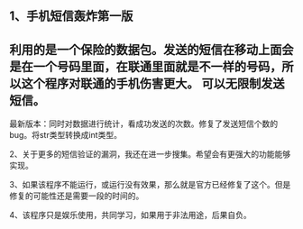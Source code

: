 1、手机短信轰炸第一版
--------------------------------
利用的是一个保险的数据包。发送的短信在移动上面会是在一个号码里面，在联通里面就是不一样的号码，所以这个程序对联通的手机伤害更大。
可以无限制发送短信。
---------------------
最新版本：同时对数据进行统计，看成功发送的次数。修复了发送短信个数的bug。将str类型转换成int类型。



2、关于更多的短信验证的漏洞，我还在进一步搜集。希望会有更强大的功能能够实现。


3、如果该程序不能运行，或运行没有效果，那么就是官方已经修复了这个。但是修复的可能性还是需要一段的时间的。


4、该程序只是娱乐使用，共同学习，如果用于非法用途，后果自负。